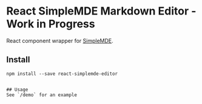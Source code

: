 React SimpleMDE Markdown Editor - Work in Progress
===============================

React component wrapper for
[SimpleMDE](https://github.com/NextStepWebs/simplemde-markdown-editor).

## Install

```
npm install --save react-simplemde-editor


## Usage
See `/demo` for an example
